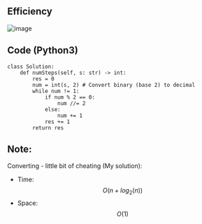 ## Efficiency
![image](https://github.com/KCP17/LeetCode-Solutions/assets/148914885/bdf18097-7b2e-44be-8012-6246d4d2a5e4)

## Code (Python3)
```python3 []
class Solution:
    def numSteps(self, s: str) -> int:
        res = 0
        num = int(s, 2) # Convert binary (base 2) to decimal
        while num != 1:
            if num % 2 == 0:
                num //= 2
            else:
                num += 1
            res += 1
        return res
```
## Note:
Converting - little bit of cheating (My solution):
- Time: $$O(n + log_{2}(n))$$
- Space: $$O(1)$$
